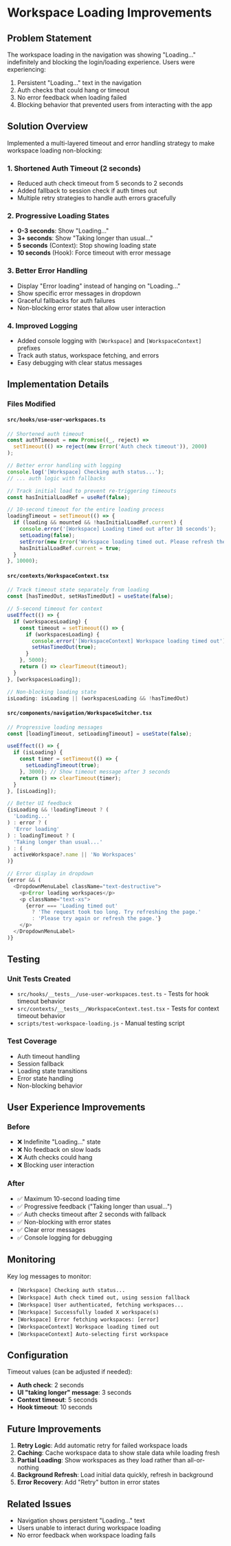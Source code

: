 # Workspace Loading Improvements

## Problem Statement

The workspace loading in the navigation was showing "Loading..." indefinitely and blocking the login/loading experience. Users were experiencing:
1. Persistent "Loading..." text in the navigation
2. Auth checks that could hang or timeout
3. No error feedback when loading failed
4. Blocking behavior that prevented users from interacting with the app

## Solution Overview

Implemented a multi-layered timeout and error handling strategy to make workspace loading non-blocking:

### 1. Shortened Auth Timeout (2 seconds)
- Reduced auth check timeout from 5 seconds to 2 seconds
- Added fallback to session check if auth times out
- Multiple retry strategies to handle auth errors gracefully

### 2. Progressive Loading States
- **0-3 seconds**: Show "Loading..."
- **3+ seconds**: Show "Taking longer than usual..."
- **5 seconds** (Context): Stop showing loading state
- **10 seconds** (Hook): Force timeout with error message

### 3. Better Error Handling
- Display "Error loading" instead of hanging on "Loading..."
- Show specific error messages in dropdown
- Graceful fallbacks for auth failures
- Non-blocking error states that allow user interaction

### 4. Improved Logging
- Added console logging with `[Workspace]` and `[WorkspaceContext]` prefixes
- Track auth status, workspace fetching, and errors
- Easy debugging with clear status messages

## Implementation Details

### Files Modified

#### `src/hooks/use-user-workspaces.ts`
```typescript
// Shortened auth timeout
const authTimeout = new Promise((_, reject) => 
  setTimeout(() => reject(new Error('Auth check timeout')), 2000)
);

// Better error handling with logging
console.log('[Workspace] Checking auth status...');
// ... auth logic with fallbacks

// Track initial load to prevent re-triggering timeouts
const hasInitialLoadRef = useRef(false);

// 10-second timeout for the entire loading process
loadingTimeout = setTimeout(() => {
  if (loading && mounted && !hasInitialLoadRef.current) {
    console.error('[Workspace] Loading timed out after 10 seconds');
    setLoading(false);
    setError(new Error('Workspace loading timed out. Please refresh the page.'));
    hasInitialLoadRef.current = true;
  }
}, 10000);
```

#### `src/contexts/WorkspaceContext.tsx`
```typescript
// Track timeout state separately from loading
const [hasTimedOut, setHasTimedOut] = useState(false);

// 5-second timeout for context
useEffect(() => {
  if (workspacesLoading) {
    const timeout = setTimeout(() => {
      if (workspacesLoading) {
        console.error('[WorkspaceContext] Workspace loading timed out');
        setHasTimedOut(true);
      }
    }, 5000);
    return () => clearTimeout(timeout);
  }
}, [workspacesLoading]);

// Non-blocking loading state
isLoading: isLoading || (workspacesLoading && !hasTimedOut)
```

#### `src/components/navigation/WorkspaceSwitcher.tsx`
```typescript
// Progressive loading messages
const [loadingTimeout, setLoadingTimeout] = useState(false);

useEffect(() => {
  if (isLoading) {
    const timer = setTimeout(() => {
      setLoadingTimeout(true);
    }, 3000); // Show timeout message after 3 seconds
    return () => clearTimeout(timer);
  }
}, [isLoading]);

// Better UI feedback
{isLoading && !loadingTimeout ? (
  'Loading...'
) : error ? (
  'Error loading'
) : loadingTimeout ? (
  'Taking longer than usual...'
) : (
  activeWorkspace?.name || 'No Workspaces'
)}

// Error display in dropdown
{error && (
  <DropdownMenuLabel className="text-destructive">
    <p>Error loading workspaces</p>
    <p className="text-xs">
      {error === 'Loading timed out' 
        ? 'The request took too long. Try refreshing the page.' 
        : 'Please try again or refresh the page.'}
    </p>
  </DropdownMenuLabel>
)}
```

## Testing

### Unit Tests Created
- `src/hooks/__tests__/use-user-workspaces.test.ts` - Tests for hook timeout behavior
- `src/contexts/__tests__/WorkspaceContext.test.tsx` - Tests for context timeout behavior
- `scripts/test-workspace-loading.js` - Manual testing script

### Test Coverage
- Auth timeout handling
- Session fallback
- Loading state transitions
- Error state handling
- Non-blocking behavior

## User Experience Improvements

### Before
- ❌ Indefinite "Loading..." state
- ❌ No feedback on slow loads
- ❌ Auth checks could hang
- ❌ Blocking user interaction

### After
- ✅ Maximum 10-second loading time
- ✅ Progressive feedback ("Taking longer than usual...")
- ✅ Auth checks timeout after 2 seconds with fallback
- ✅ Non-blocking with error states
- ✅ Clear error messages
- ✅ Console logging for debugging

## Monitoring

Key log messages to monitor:
- `[Workspace] Checking auth status...`
- `[Workspace] Auth check timed out, using session fallback`
- `[Workspace] User authenticated, fetching workspaces...`
- `[Workspace] Successfully loaded X workspace(s)`
- `[Workspace] Error fetching workspaces: [error]`
- `[WorkspaceContext] Workspace loading timed out`
- `[WorkspaceContext] Auto-selecting first workspace`

## Configuration

Timeout values (can be adjusted if needed):
- **Auth check**: 2 seconds
- **UI "taking longer" message**: 3 seconds  
- **Context timeout**: 5 seconds
- **Hook timeout**: 10 seconds

## Future Improvements

1. **Retry Logic**: Add automatic retry for failed workspace loads
2. **Caching**: Cache workspace data to show stale data while loading fresh
3. **Partial Loading**: Show workspaces as they load rather than all-or-nothing
4. **Background Refresh**: Load initial data quickly, refresh in background
5. **Error Recovery**: Add "Retry" button in error states

## Related Issues
- Navigation shows persistent "Loading..." text
- Users unable to interact during workspace loading
- No error feedback when workspace loading fails